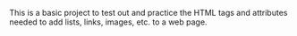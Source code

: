 This is a basic project to test out and practice the HTML tags and attributes needed to add lists, links, images, etc. to a web page.